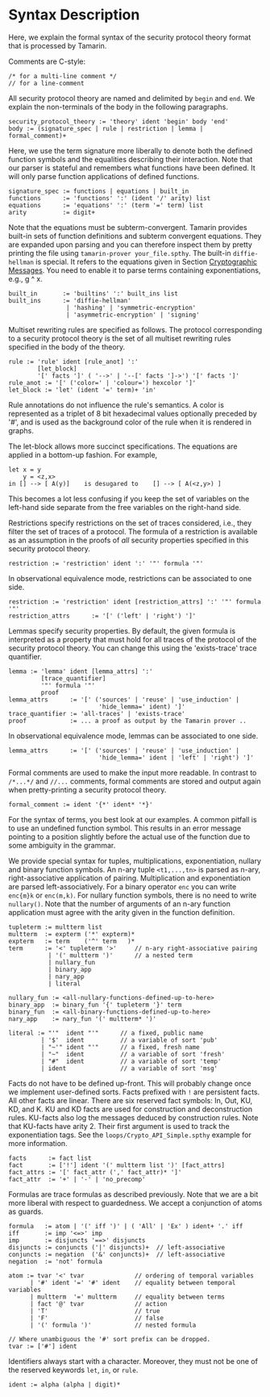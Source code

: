 Syntax Description
==================

Here, we explain the formal syntax of the security protocol theory format that
is processed by Tamarin.

Comments are C-style:

    /* for a multi-line comment */
    // for a line-comment

All security protocol theory are named and delimited by `begin` and `end`.
We explain the non-terminals of the body in the following paragraphs.

    security_protocol_theory := 'theory' ident 'begin' body 'end'
    body := (signature_spec | rule | restriction | lemma | formal_comment)+

Here, we use the term signature more liberally to denote both the defined
function symbols and the equalities describing their interaction.  Note that
our parser is stateful and remembers what functions have been defined. It will
only parse function applications of defined functions.

    signature_spec := functions | equations | built_in
    functions      := 'functions' ':' (ident '/' arity) list
    equations      := 'equations' ':' (term '=' term) list
    arity          := digit+

Note that the equations must be subterm-convergent. Tamarin provides built-in
sets of function definitions and subterm convergent equations. They are
expanded upon parsing and you can therefore inspect them by pretty printing
the file using `tamarin-prover your_file.spthy`. The built-in `diffie-hellman`
is special. It refers to the equations given in Section [Cryptographic
Messages](004_cryptographic-messages.html#equational-theories). You need to 
enable it to parse terms containing exponentiations, e.g.,  g ^ x.

    built_in       := 'builtins' ':' built_ins list
    built_ins      := 'diffie-hellman'
                    | 'hashing' | 'symmetric-encryption'
                    | 'asymmetric-encryption' | 'signing'

Multiset rewriting rules are specified as follows. The protocol corresponding
to a security protocol theory is the set of all multiset rewriting rules
specified in the body of the theory.

    rule := 'rule' ident [rule_anot] ':'
            [let_block]
            '[' facts ']' ( '-->' | '--[' facts ']->') '[' facts ']'
    rule_anot := '[' ('color=' | 'colour=') hexcolor ']'
    let_block := 'let' (ident '=' term)+ 'in'

Rule annotations do not influence the rule's semantics. A color is represented
as a triplet of 8 bit hexadecimal values optionally
preceded by '#', and is used as the background color of the rule when it is
rendered in graphs.

The let-block allows more succinct specifications. The equations are applied
in a bottom-up fashion. For example,

    let x = y
        y = <z,x>
    in [] --> [ A(y)]    is desugared to    [] --> [ A(<z,y>) ]

This becomes a lot less confusing if you keep the set of variables on the
left-hand side separate from the free variables on the right-hand side.

Restrictions specify restrictions on the set of traces considered, i.e., they filter
the set of traces of a protocol. The formula of a restriction is available as an
assumption in the proofs of *all* security properties specified in this
security protocol theory.

    restriction := 'restriction' ident ':' '"' formula '"'

In observational equivalence mode, restrictions can be associated to one side.

    restriction := 'restriction' ident [restriction_attrs] ':' '"' formula '"'
    restriction_attrs      := '[' ('left' | 'right') ']'

Lemmas specify security properties. By default, the given formula is
interpreted as a property that must hold for all traces of the protocol of the
security protocol theory. You can change this using the 'exists-trace' trace
quantifier.

    lemma := 'lemma' ident [lemma_attrs] ':'
             [trace_quantifier]
             '"' formula '"'
             proof
    lemma_attrs      := '[' ('sources' | 'reuse' | 'use_induction' | 
                             'hide_lemma=' ident) ']'
    trace_quantifier := 'all-traces' | 'exists-trace'
    proof            := ... a proof as output by the Tamarin prover ..

In observational equivalence mode, lemmas can be associated to one side.

    lemma_attrs      := '[' ('sources' | 'reuse' | 'use_induction' | 
                             'hide_lemma=' ident | 'left' | 'right') ']'

Formal comments are used to make the input more readable. In contrast
to `/*...*/` and `//...` comments, formal comments are stored and output
again when pretty-printing a security protocol theory.

    formal_comment := ident '{*' ident* '*}'

For the syntax of terms, you best look at our examples. A common pitfall is to
use an undefined function symbol. This results in an error message pointing to
a position slightly before the actual use of the function due to some
ambiguity in the grammar.

We provide special syntax for tuples, multiplications, exponentiation, nullary
and binary function symbols. An n-ary tuple `<t1,...,tn>` is parsed as n-ary,
right-associative application of pairing. Multiplication and exponentiation
are parsed left-associatively. For a binary operator `enc` you can write
`enc{m}k` or `enc(m,k)`. For nullary function symbols, there is no need to
write `nullary()`. Note that the number of arguments of an n-ary function
application must agree with the arity given in the function definition.

    tupleterm := multterm list
    multterm  := expterm ('*' expterm)*
    expterm   := term    ('^' term   )*
    term      := '<' tupleterm '>'     // n-ary right-associative pairing
               | '(' multterm ')'      // a nested term
               | nullary_fun
               | binary_app
               | nary_app
               | literal

    nullary_fun := <all-nullary-functions-defined-up-to-here>
    binary_app  := binary_fun '{' tupleterm '}' term
    binary_fun  := <all-binary-functions-defined-up-to-here>
    nary_app    := nary_fun '(' multterm* ')'

    literal := "'"  ident "'"      // a fixed, public name
             | '$'  ident          // a variable of sort 'pub'
             | "~'" ident "'"      // a fixed, fresh name
             | "~"  ident          // a variable of sort 'fresh'
             | "#"  ident          // a variable of sort 'temp'
             | ident               // a variable of sort 'msg'

Facts do not have to be defined up-front. This will probably change once we
implement user-defined sorts. Facts prefixed with `!` are persistent facts.
All other facts are linear. There are six reserved fact symbols: In, Out, KU,
KD, and K. KU and KD facts are used for construction and deconstruction
rules. KU-facts also log the messages deduced by construction rules. Note that
KU-facts have arity 2. Their first argument is used to track the
exponentiation tags. See the `loops/Crypto_API_Simple.spthy` example for more
information.

    facts      := fact list
    fact       := ['!'] ident '(' multterm list ')' [fact_attrs]
    fact_attrs := '[' fact_attr (',' fact_attr)* ']'
    fact_attr  := '+' | '-' | 'no_precomp'

Formulas are trace formulas as described previously. Note that we are a bit
more liberal with respect to guardedness. We accept a conjunction of atoms as
guards.

    formula   := atom | '(' iff ')' | ( 'All' | 'Ex' ) ident+ '.' iff
    iff       := imp '<=>' imp
    imp       := disjuncts '==>' disjuncts
    disjuncts := conjuncts ('|' disjuncts)+  // left-associative
    conjuncts := negation  ('&' conjuncts)+  // left-associative
    negation  := 'not' formula

    atom := tvar '<' tvar              // ordering of temporal variables
          | '#' ident '=' '#' ident    // equality between temporal variables
          | multterm  '=' multterm     // equality between terms
          | fact '@' tvar              // action
          | 'T'                        // true
          | 'F'                        // false
          | '(' formula ')'            // nested formula

    // Where unambiguous the '#' sort prefix can be dropped.
    tvar := ['#'] ident

Identifiers always start with a character. Moreover, they must not be one of the
reserved keywords `let`, `in`, or `rule`.

    ident := alpha (alpha | digit)*

